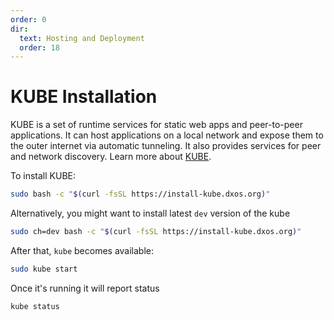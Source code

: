 ```yaml
---
order: 0
dir:
  text: Hosting and Deployment
  order: 18
---
```


# KUBE Installation

KUBE is a set of runtime services for static web apps and peer-to-peer applications. It can host applications on a local network and expose them to the outer internet via automatic tunneling. It also provides services for peer and network discovery. Learn more about [KUBE](../platform/kube).

To install KUBE:

```bash file=../snippets/install-kube.sh
sudo bash -c "$(curl -fsSL https://install-kube.dxos.org)"
```

Alternatively, you might want to install latest `dev` version of the kube

```bash file=../snippets/install-kube-dev.sh
sudo ch=dev bash -c "$(curl -fsSL https://install-kube.dxos.org)"
```

After that, `kube` becomes available:

```bash
sudo kube start
```

Once it's running it will report status

```bash
kube status
```
